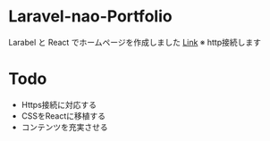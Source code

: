 # Laravel-nao-Portfolio
Larabel と React でホームページを作成しました
[Link](http://nameless-reaches-64760.herokuapp.com/)
※ http接続します

# Todo
- Https接続に対応する
- CSSをReactに移植する
- コンテンツを充実させる

